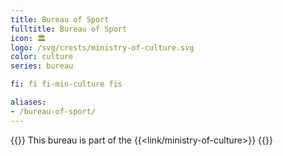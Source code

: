 ```yaml
---
title: Bureau of Sport
fulltitle: Bureau of Sport
icon: 🏛️
logo: /svg/crests/ministry-of-culture.svg
color: culture
series: bureau

fi: fi fi-min-culture fis

aliases:
- /bureau-of-sport/
---
```

{{<note series>}}
 This bureau is part of the {{<link/ministry-of-culture>}}
{{</note>}}